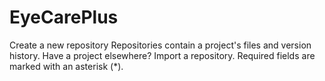 # EyeCarePlus
Create a new repository Repositories contain a project's files and version history. Have a project elsewhere? Import a repository. Required fields are marked with an asterisk (*).
